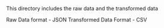 This directory includes the raw data and the transformed data

Raw Data format - JSON
Transformed Data Format - CSV
